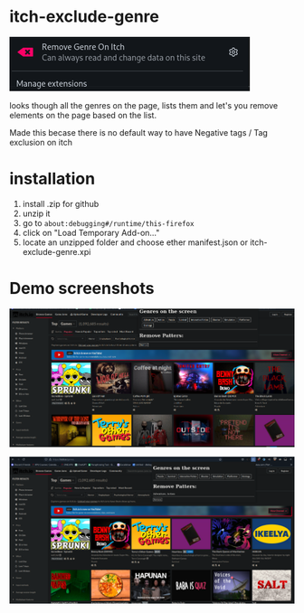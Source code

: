 # itch-exclude-genre

![](./img/2025-02-15_20-02.png)

looks though all the genres on the page, lists them and let's you remove elements on the page based on the list.

Made this becase there is no default way to have Negative tags / Tag exclusion on itch

# installation

1. install .zip for github
2. unzip it
3. go to ``about:debugging#/runtime/this-firefox``
4. click on "Load Temporary Add-on…"
5. locate an unzipped folder and choose ether manifest.json or itch-exclude-genre.xpi

# Demo screenshots
![](./img/2025-02-15_20-02_1.png)

![](./img/2025-02-15_20-02_2.png)

